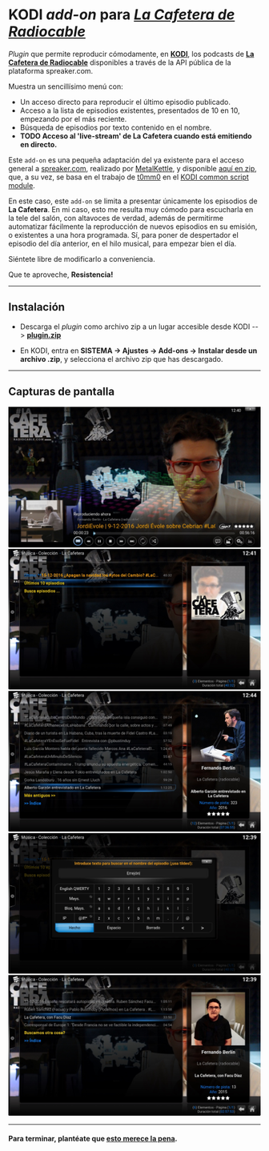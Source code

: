 # KODI *add-on* para *[La Cafetera de Radiocable](http://www.radiocable.com)*

*Plugin* que permite reproducir cómodamente, en **[KODI](https://kodi.tv)**, los podcasts de **[La Cafetera de Radiocable](https://www.spreaker.com/user/radiocable)** disponibles a través de la API pública de la plataforma spreaker.com.

Muestra un sencillísimo menú con:
- Un acceso directo para reproducir el último episodio publicado.
- Acceso a la lista de episodios existentes, presentados de 10 en 10, empezando por el más reciente.
- Búsqueda de episodios por texto contenido en el nombre.
- **TODO Acceso al 'live-stream' de La Cafetera cuando está emitiendo en directo.**

Este `add-on` es una pequeña adaptación del ya existente para el acceso general a [spreaker.com](http://spreaker.com), realizado por [MetalKettle](https://twitter.com/metal_kettle), y disponible [aquí en zip](http://offshoregit.com/metalkettle/zips/plugin.audio.spreaker/plugin.audio.spreaker-1.0.4.zip), que, a su vez, se basa en el trabajo de [t0mm0](https://github.com/t0mm0) en el [KODI common script module](https://github.com/t0mm0/xbmc-urlresolver/tree/master/script.module.t0mm0.common).

En este caso, este `add-on` se limita a presentar únicamente los episodios de **La Cafetera**.
En mi caso, esto me resulta muy cómodo para escucharla en la tele del salón, con altavoces de verdad, además de permitirme automatizar fácilmente la reproducción de nuevos episodios en su emisión, o existentes a una hora programada. Sí, para poner de despertador el episodio del día anterior, en el hilo musical, para empezar bien el día.

Siéntete libre de modificarlo a conveniencia.

Que te aproveche, **Resistencia!**

-----

## Instalación
- Descarga el *plugin* como archivo zip a un lugar accesible desde KODI --> **[plugin.zip](https://github.com/azogue/plugin.audio.lacafetera/archive/master.zip)**

- En KODI, entra en **SISTEMA -> Ajustes -> Add-ons -> Instalar desde un archivo .zip**, y selecciona el archivo zip que has descargado.

-----

## Capturas de pantalla

![screenshot-01-play-full-screen.jpg](https://github.com/azogue/plugin.audio.lacafetera/raw/master/resources/screenshots/screenshot-01-play-full-screen.jpg)
![screenshot-02-index.jpg](https://github.com/azogue/plugin.audio.lacafetera/raw/master/resources/screenshots/screenshot-02-index.jpg)
![screenshot-03-list.jpg](https://github.com/azogue/plugin.audio.lacafetera/raw/master/resources/screenshots/screenshot-03-list.jpg)
![screenshot-04-search-input.jpg](https://github.com/azogue/plugin.audio.lacafetera/raw/master/resources/screenshots/screenshot-04-search-input.jpg)
![screenshot-05-search-found.jpg](https://github.com/azogue/plugin.audio.lacafetera/raw/master/resources/screenshots/screenshot-05-search-found.jpg)

- - -

#### Para terminar, plantéate que [esto merece la pena](http://www.radiocable.com/mecenas.html).
